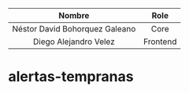 | Nombre | Role |
|:----------:|:----------:|
|Néstor David Bohorquez Galeano | Core |
|Diego Alejandro Velez | Frontend |

# alertas-tempranas
